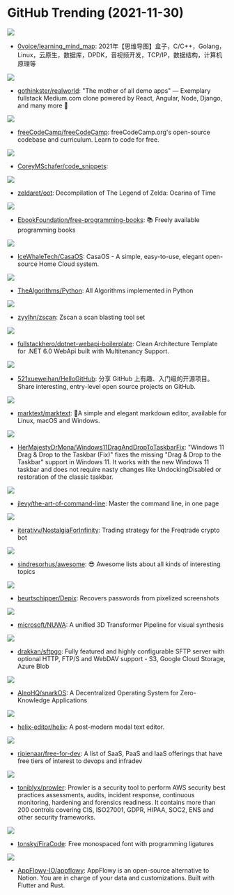 # GitHub Trending (2021-11-30)

![](https://img.shields.io/badge/none-New%20237-green?style=flat-square&logo=appveyor)
- [0voice/learning_mind_map](https://github.com/0voice/learning_mind_map): 2021年【思维导图】盒子，C/C++，Golang，Linux，云原生，数据库，DPDK，音视频开发，TCP/IP，数据结构，计算机原理等

![](https://img.shields.io/badge/Shell-New%20208-green?style=flat-square&logo=appveyor)
- [gothinkster/realworld](https://github.com/gothinkster/realworld): "The mother of all demo apps" — Exemplary fullstack Medium.com clone powered by React, Angular, Node, Django, and many more 🏅

![](https://img.shields.io/badge/JavaScript-New%20324-green?style=flat-square&logo=appveyor)
- [freeCodeCamp/freeCodeCamp](https://github.com/freeCodeCamp/freeCodeCamp): freeCodeCamp.org's open-source codebase and curriculum. Learn to code for free.

![](https://img.shields.io/badge/Jupyter%20Notebook-New%207-green?style=flat-square&logo=appveyor)
- [CoreyMSchafer/code_snippets](https://github.com/CoreyMSchafer/code_snippets): 

![](https://img.shields.io/badge/C-New%20240-green?style=flat-square&logo=appveyor)
- [zeldaret/oot](https://github.com/zeldaret/oot): Decompilation of The Legend of Zelda: Ocarina of Time

![](https://img.shields.io/badge/none-New%20342-green?style=flat-square&logo=appveyor)
- [EbookFoundation/free-programming-books](https://github.com/EbookFoundation/free-programming-books): 📚 Freely available programming books

![](https://img.shields.io/badge/Go-New%20514-green?style=flat-square&logo=appveyor)
- [IceWhaleTech/CasaOS](https://github.com/IceWhaleTech/CasaOS): CasaOS - A simple, easy-to-use, elegant open-source Home Cloud system.

![](https://img.shields.io/badge/Python-New%20190-green?style=flat-square&logo=appveyor)
- [TheAlgorithms/Python](https://github.com/TheAlgorithms/Python): All Algorithms implemented in Python

![](https://img.shields.io/badge/Go-New%2043-green?style=flat-square&logo=appveyor)
- [zyylhn/zscan](https://github.com/zyylhn/zscan): Zscan a scan blasting tool set

![](https://img.shields.io/badge/C%23-New%20109-green?style=flat-square&logo=appveyor)
- [fullstackhero/dotnet-webapi-boilerplate](https://github.com/fullstackhero/dotnet-webapi-boilerplate): Clean Architecture Template for .NET 6.0 WebApi built with Multitenancy Support.

![](https://img.shields.io/badge/Python-New%2081-green?style=flat-square&logo=appveyor)
- [521xueweihan/HelloGitHub](https://github.com/521xueweihan/HelloGitHub): 分享 GitHub 上有趣、入门级的开源项目。Share interesting, entry-level open source projects on GitHub.

![](https://img.shields.io/badge/JavaScript-New%20308-green?style=flat-square&logo=appveyor)
- [marktext/marktext](https://github.com/marktext/marktext): 📝A simple and elegant markdown editor, available for Linux, macOS and Windows.

![](https://img.shields.io/badge/C%2B%2B-New%2018-green?style=flat-square&logo=appveyor)
- [HerMajestyDrMona/Windows11DragAndDropToTaskbarFix](https://github.com/HerMajestyDrMona/Windows11DragAndDropToTaskbarFix): "Windows 11 Drag & Drop to the Taskbar (Fix)" fixes the missing "Drag & Drop to the Taskbar" support in Windows 11. It works with the new Windows 11 taskbar and does not require nasty changes like UndockingDisabled or restoration of the classic taskbar.

![](https://img.shields.io/badge/none-New%20286-green?style=flat-square&logo=appveyor)
- [jlevy/the-art-of-command-line](https://github.com/jlevy/the-art-of-command-line): Master the command line, in one page

![](https://img.shields.io/badge/Python-New%2084-green?style=flat-square&logo=appveyor)
- [iterativv/NostalgiaForInfinity](https://github.com/iterativv/NostalgiaForInfinity): Trading strategy for the Freqtrade crypto bot

![](https://img.shields.io/badge/none-New%20296-green?style=flat-square&logo=appveyor)
- [sindresorhus/awesome](https://github.com/sindresorhus/awesome): 😎 Awesome lists about all kinds of interesting topics

![](https://img.shields.io/badge/Python-New%2022-green?style=flat-square&logo=appveyor)
- [beurtschipper/Depix](https://github.com/beurtschipper/Depix): Recovers passwords from pixelized screenshots

![](https://img.shields.io/badge/none-New%20148-green?style=flat-square&logo=appveyor)
- [microsoft/NUWA](https://github.com/microsoft/NUWA): A unified 3D Transformer Pipeline for visual synthesis

![](https://img.shields.io/badge/Go-New%2029-green?style=flat-square&logo=appveyor)
- [drakkan/sftpgo](https://github.com/drakkan/sftpgo): Fully featured and highly configurable SFTP server with optional HTTP, FTP/S and WebDAV support - S3, Google Cloud Storage, Azure Blob

![](https://img.shields.io/badge/Rust-New%2011-green?style=flat-square&logo=appveyor)
- [AleoHQ/snarkOS](https://github.com/AleoHQ/snarkOS): A Decentralized Operating System for Zero-Knowledge Applications

![](https://img.shields.io/badge/Rust-New%20105-green?style=flat-square&logo=appveyor)
- [helix-editor/helix](https://github.com/helix-editor/helix): A post-modern modal text editor.

![](https://img.shields.io/badge/HTML-New%2069-green?style=flat-square&logo=appveyor)
- [ripienaar/free-for-dev](https://github.com/ripienaar/free-for-dev): A list of SaaS, PaaS and IaaS offerings that have free tiers of interest to devops and infradev

![](https://img.shields.io/badge/Shell-New%206-green?style=flat-square&logo=appveyor)
- [toniblyx/prowler](https://github.com/toniblyx/prowler): Prowler is a security tool to perform AWS security best practices assessments, audits, incident response, continuous monitoring, hardening and forensics readiness. It contains more than 200 controls covering CIS, ISO27001, GDPR, HIPAA, SOC2, ENS and other security frameworks.

![](https://img.shields.io/badge/Clojure-New%20112-green?style=flat-square&logo=appveyor)
- [tonsky/FiraCode](https://github.com/tonsky/FiraCode): Free monospaced font with programming ligatures

![](https://img.shields.io/badge/Rust-New%20667-green?style=flat-square&logo=appveyor)
- [AppFlowy-IO/appflowy](https://github.com/AppFlowy-IO/appflowy): AppFlowy is an open-source alternative to Notion. You are in charge of your data and customizations. Built with Flutter and Rust.

